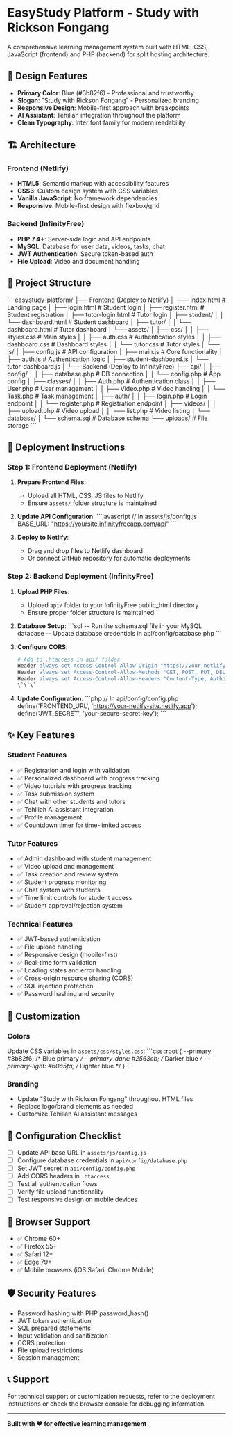 # EasyStudy Platform - Study with Rickson Fongang

A comprehensive learning management system built with HTML, CSS, JavaScript (frontend) and PHP (backend) for split hosting architecture.

## 🎨 Design Features

- **Primary Color**: Blue (#3b82f6) - Professional and trustworthy
- **Slogan**: "Study with Rickson Fongang" - Personalized branding
- **Responsive Design**: Mobile-first approach with breakpoints
- **AI Assistant**: Tehillah integration throughout the platform
- **Clean Typography**: Inter font family for modern readability

## 🏗️ Architecture

### Frontend (Netlify)
- **HTML5**: Semantic markup with accessibility features
- **CSS3**: Custom design system with CSS variables
- **Vanilla JavaScript**: No framework dependencies
- **Responsive**: Mobile-first design with flexbox/grid

### Backend (InfinityFree)
- **PHP 7.4+**: Server-side logic and API endpoints
- **MySQL**: Database for user data, videos, tasks, chat
- **JWT Authentication**: Secure token-based auth
- **File Upload**: Video and document handling

## 📁 Project Structure

\`\`\`
easystudy-platform/
├── Frontend (Deploy to Netlify)
│   ├── index.html                 # Landing page
│   ├── login.html                 # Student login
│   ├── register.html              # Student registration
│   ├── tutor-login.html           # Tutor login
│   ├── student/
│   │   └── dashboard.html         # Student dashboard
│   ├── tutor/
│   │   └── dashboard.html         # Tutor dashboard
│   └── assets/
│       ├── css/
│       │   ├── styles.css         # Main styles
│       │   ├── auth.css           # Authentication styles
│       │   ├── dashboard.css      # Dashboard styles
│       │   └── tutor.css          # Tutor styles
│       └── js/
│           ├── config.js          # API configuration
│           ├── main.js            # Core functionality
│           ├── auth.js            # Authentication logic
│           ├── student-dashboard.js
│           └── tutor-dashboard.js
│
└── Backend (Deploy to InfinityFree)
    ├── api/
    │   ├── config/
    │   │   ├── database.php       # DB connection
    │   │   └── config.php         # App config
    │   ├── classes/
    │   │   ├── Auth.php           # Authentication class
    │   │   ├── User.php           # User management
    │   │   ├── Video.php          # Video handling
    │   │   └── Task.php           # Task management
    │   ├── auth/
    │   │   ├── login.php          # Login endpoint
    │   │   └── register.php       # Registration endpoint
    │   ├── videos/
    │   │   ├── upload.php         # Video upload
    │   │   └── list.php           # Video listing
    │   └── database/
    │       └── schema.sql         # Database schema
    └── uploads/                   # File storage
\`\`\`

## 🚀 Deployment Instructions

### Step 1: Frontend Deployment (Netlify)

1. **Prepare Frontend Files**:
   - Upload all HTML, CSS, JS files to Netlify
   - Ensure `assets/` folder structure is maintained

2. **Update API Configuration**:
   \`\`\`javascript
   // In assets/js/config.js
   BASE_URL: "https://yoursite.infinityfreeapp.com/api"
   \`\`\`

3. **Deploy to Netlify**:
   - Drag and drop files to Netlify dashboard
   - Or connect GitHub repository for automatic deployments

### Step 2: Backend Deployment (InfinityFree)

1. **Upload PHP Files**:
   - Upload `api/` folder to your InfinityFree public_html directory
   - Ensure proper folder structure is maintained

2. **Database Setup**:
   \`\`\`sql
   -- Run the schema.sql file in your MySQL database
   -- Update database credentials in api/config/database.php
   \`\`\`

3. **Configure CORS**:
   ```apache
   # Add to .htaccess in api/ folder
   Header always set Access-Control-Allow-Origin "https://your-netlify-site.netlify.app"
   Header always set Access-Control-Allow-Methods "GET, POST, PUT, DELETE, OPTIONS"
   Header always set Access-Control-Allow-Headers "Content-Type, Authorization"
   \`\`\`

4. **Update Configuration**:
   \`\`\`php
   // In api/config/config.php
   define('FRONTEND_URL', 'https://your-netlify-site.netlify.app');
   define('JWT_SECRET', 'your-secure-secret-key');
   \`\`\`

## ✨ Key Features

### Student Features
- ✅ Registration and login with validation
- ✅ Personalized dashboard with progress tracking
- ✅ Video tutorials with progress tracking
- ✅ Task submission system
- ✅ Chat with other students and tutors
- ✅ Tehillah AI assistant integration
- ✅ Profile management
- ✅ Countdown timer for time-limited access

### Tutor Features
- ✅ Admin dashboard with student management
- ✅ Video upload and management
- ✅ Task creation and review system
- ✅ Student progress monitoring
- ✅ Chat system with students
- ✅ Time limit controls for student access
- ✅ Student approval/rejection system

### Technical Features
- ✅ JWT-based authentication
- ✅ File upload handling
- ✅ Responsive design (mobile-first)
- ✅ Real-time form validation
- ✅ Loading states and error handling
- ✅ Cross-origin resource sharing (CORS)
- ✅ SQL injection protection
- ✅ Password hashing and security

## 🎯 Customization

### Colors
Update CSS variables in `assets/css/styles.css`:
\`\`\`css
:root {
  --primary: #3b82f6;        /* Blue primary */
  --primary-dark: #2563eb;   /* Darker blue */
  --primary-light: #60a5fa;  /* Lighter blue */
}
\`\`\`

### Branding
- Update "Study with Rickson Fongang" throughout HTML files
- Replace logo/brand elements as needed
- Customize Tehillah AI assistant messages

## 🔧 Configuration Checklist

- [ ] Update API base URL in `assets/js/config.js`
- [ ] Configure database credentials in `api/config/database.php`
- [ ] Set JWT secret in `api/config/config.php`
- [ ] Add CORS headers in `.htaccess`
- [ ] Test all authentication flows
- [ ] Verify file upload functionality
- [ ] Test responsive design on mobile devices

## 📱 Browser Support

- ✅ Chrome 60+
- ✅ Firefox 55+
- ✅ Safari 12+
- ✅ Edge 79+
- ✅ Mobile browsers (iOS Safari, Chrome Mobile)

## 🛡️ Security Features

- Password hashing with PHP password_hash()
- JWT token authentication
- SQL prepared statements
- Input validation and sanitization
- CORS protection
- File upload restrictions
- Session management

## 📞 Support

For technical support or customization requests, refer to the deployment instructions or check the browser console for debugging information.

---

**Built with ❤️ for effective learning management**
